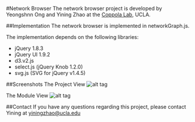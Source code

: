#Network Browser
The network browser project is developed by Yeongshnn Ong and Yining Zhao at the [Coppola Lab](http://www.semel.ucla.edu/coppolalab), UCLA. 

##Implementation
The network browser is implemented in networkGraph.js. 

The implementation depends on the following libraries:
* jQuery 1.8.3
* jQuery UI 1.9.2
* d3.v2.js
* select.js (jQuery Knob 1.2.0)
* svg.js (SVG for jQuery v1.4.5)

##Screenshots
The Project View
![alt tag](https://raw.githubusercontent.com/giovannicoppola/coppolalab/master/networkBrowser/images/project_view.png)

The Module View
![alt tag](https://raw.githubusercontent.com/giovannicoppola/coppolalab/master/networkBrowser/images/module_view.png)

##Contact
If you have any questions regarding this project, please contact Yining at [yiningzhao@ucla.edu](mailto:yiningzhao@ucla.edu)
